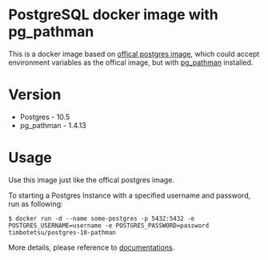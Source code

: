 # PostgreSQL docker image with pg_pathman

This is a docker image based on [offical postgres image](https://hub.docker.com/_/postgres/), which could accept environment variables as the offical image, but with [pg_pathman](https://github.com/postgrespro/pg_pathman) installed.

# Version
* Postgres - 10.5
* pg_pathman - 1.4.13

# Usage

Use this image just like the offical postgres image.

To starting a Postgres Instance with a specified username and password, run as following:

```
$ docker run -d --name some-postgres -p 5432:5432 -e POSTGRES_USERNAME=username -e POSTGRES_PASSWORD=password timbotetsu/postgres-10-pathman
```

More details, please reference to [documentations](https://hub.docker.com/_/postgres/).
